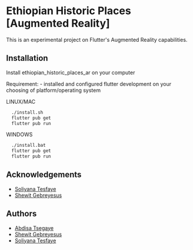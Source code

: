 
# Ethiopian Historic Places [Augmented Reality]

This is an experimental project on Flutter's Augmented Reality capabilities.



## Installation

Install ethiopian_historic_places_ar on your computer

Requirement:
    - installed and configured flutter development on your choosing of platform/operating system

LINUX/MAC

```bash
  ./install.sh
  flutter pub get
  flutter pub run
```

WINDOWS
```bash
  ./install.bat
  flutter pub get
  flutter pub run
```

## Acknowledgements

 - [Soliyana Tesfaye](https://github.com/SoliBTS)
 - [Shewit Gebreyesus](https://github.com/shewitgebreyesus)

## Authors

 - [Abdisa Tsegaye](https://github.com/abdisaongithub)
 - [Shewit Gebreyesus](https://github.com/shewitgebreyesus)
 - [Soliyana Tesfaye](https://github.com/SoliBTS)
